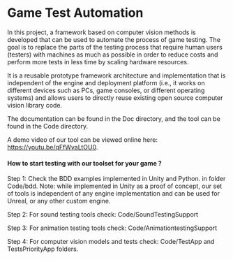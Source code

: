 # Game Test Automation

In this project, a framework based on computer vision methods is developed that can be used to automate the process of game testing.
The goal is to replace the parts of the testing process that require human users (testers) with machines as much as possible in order to reduce costs and perform more tests in less time by scaling hardware resources.

It is a reusable prototype framework architecture and implementation that is independent of the engine and deployment platform (i.e., it works on different devices such as PCs, game consoles, or different operating systems) and allows users to directly reuse existing open source computer vision library code.

The documentation can be found in the Doc directory, and the tool can be found in the Code directory.

A demo video of our tool can be viewed online here:
https://youtu.be/qFfWvaLtOU0.


#### How to start testing with our toolset for your game ?

Step 1: Check the BDD examples implemented in Unity and Python. in folder Code/bdd.
Note: while implemented in Unity as a proof of concept, our set of tools is independent of any engine implementation and can be used for Unreal, or any other custom engine.

Step 2: For sound testing tools check: Code/SoundTestingSupport

Step 3: For animation testing tools check: Code/AnimationtestingSupport

Step 4: For computer vision models and tests check: Code/TestApp and TestsPriorityApp folders.
